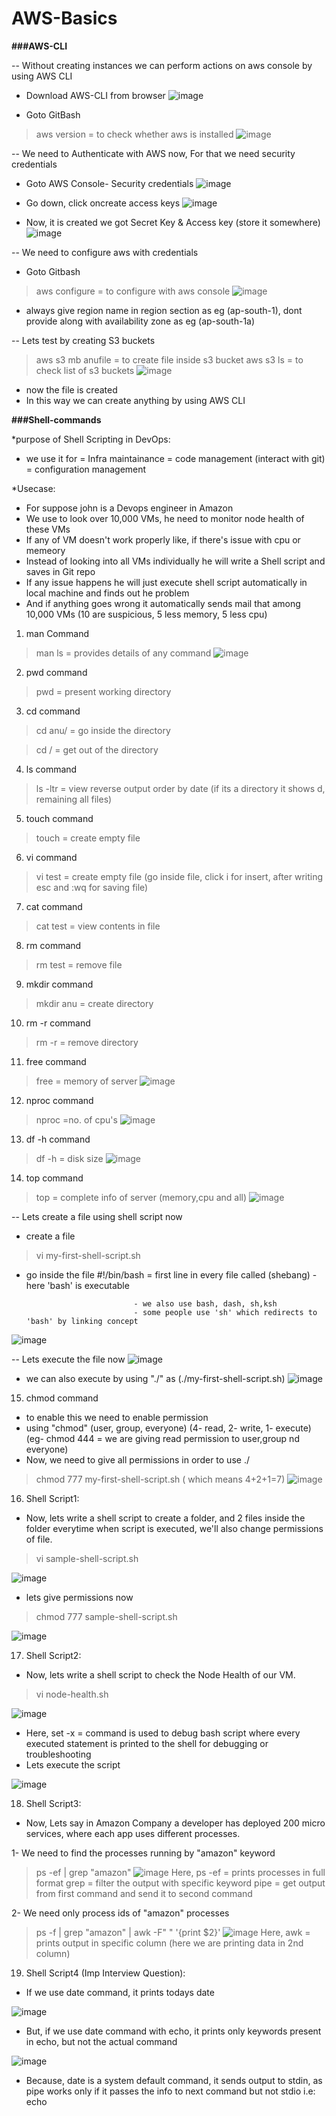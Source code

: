 # AWS-Basics

**###AWS-CLI**

-- Without creating instances we can perform actions on aws console by using AWS CLI

- Download AWS-CLI from browser
![image](https://github.com/Anusha2710/AWS-Basics/assets/47424821/7c40ec71-c83c-4dd6-9f7b-1862dc37d99e)

- Goto GitBash
> aws version = to check whether aws is installed
![image](https://github.com/Anusha2710/AWS-Basics/assets/47424821/62394e1c-7b1d-42b1-8c74-f8021373ceed)

-- We need to Authenticate with AWS now, For that we need security credentials

- Goto AWS Console- Security credentials
![image](https://github.com/Anusha2710/AWS-Basics/assets/47424821/434fbc40-044e-404d-a431-016c4b1d4503)

- Go down, click oncreate access keys
![image](https://github.com/Anusha2710/AWS-Basics/assets/47424821/108dd17b-bb8d-4c64-b07b-9b4e86456921)

- Now, it is created we got Secret Key & Access key (store it somewhere)
![image](https://github.com/Anusha2710/AWS-Basics/assets/47424821/f5b39512-227a-4789-9a85-fe8bcbae357d)

-- We need to configure aws with credentials

- Goto Gitbash
> aws configure = to configure with aws console
![image](https://github.com/Anusha2710/AWS-Basics/assets/47424821/5c2d7169-6413-4c8b-ab0a-a8f8ec184d08)
- always give region name in region section as eg (ap-south-1), dont provide along with availability zone as eg (ap-south-1a)

-- Lets test by creating S3 buckets

> aws s3 mb anufile = to create file inside s3 bucket
> aws s3 ls = to check list of s3 buckets
![image](https://github.com/Anusha2710/AWS-Basics/assets/47424821/e8dc7f1e-7b66-4fe9-9542-6ad8105d3c38)
- now the file is created
- In this way we can create anything by using AWS CLI

**###Shell-commands**

*purpose of Shell Scripting in DevOps:

- we use it for = Infra maintainance
                = code management (interact with git)
                = configuration management

*Usecase:

- For suppose john is a Devops engineer in Amazon
- We use to look over 10,000 VMs, he need to monitor node health of these VMs
- If any of VM doesn't work properly like, if there's issue with cpu or memeory
- Instead of looking into all VMs individually he will write a Shell script and saves in Git repo
- If any issue happens he will just execute shell script automatically in local machine and finds out he problem
- And if anything goes wrong it automatically sends mail that among 10,000 VMs (10 are suspicious, 5 less memory, 5 less cpu)

1. man Command
> man ls = provides details of any command
![image](https://github.com/Anusha2710/AWS-Basics/assets/47424821/125ca27e-7ee1-456e-a9eb-02d7ab61ea99)

2. pwd command
> pwd = present working directory

3. cd command
> cd anu/ = go inside the directory

> cd / = get out of the directory

4. ls command
> ls -ltr = view reverse output order by date (if its a directory it shows d, remaining all files)

5. touch command
> touch = create empty file

6. vi command
> vi test = create empty file (go inside file, click i for insert, after writing esc and :wq for saving file)

7. cat command
> cat test = view contents in file

8. rm command
> rm test = remove file

9. mkdir command
> mkdir anu = create directory

10. rm -r command
> rm -r = remove directory

11. free command
> free = memory of server
![image](https://github.com/Anusha2710/AWS-Basics/assets/47424821/a5aa0234-d368-4b9c-a76e-3ae8a6607c49)

12. nproc command
> nproc =no. of cpu's
![image](https://github.com/Anusha2710/AWS-Basics/assets/47424821/891bc58d-2797-4c47-807d-c1478d936149)

13. df -h command
> df -h = disk size
![image](https://github.com/Anusha2710/AWS-Basics/assets/47424821/3be1a688-e034-47af-a648-3465c1e8c30e)

14. top command
> top = complete info of server (memory,cpu and all)
![image](https://github.com/Anusha2710/AWS-Basics/assets/47424821/76b2286f-1e3f-46b3-aca3-eb90c46f4019)

-- Lets create a file using shell script now

- create a file 
> vi my-first-shell-script.sh

- go inside the file
#!/bin/bash                 = first line in every file called (shebang)
                              - here 'bash' is executable

                              - we also use bash, dash, sh,ksh
                              - some people use 'sh' which redirects to 'bash' by linking concept

![image](https://github.com/Anusha2710/AWS-Basics/assets/47424821/785ca91e-6d25-4134-8eeb-473acd2aa61d)

-- Lets execute the file now 
![image](https://github.com/Anusha2710/AWS-Basics/assets/47424821/49562769-a0be-4551-8a9d-0f13e99a1eca)

- we can also execute by using "./" as (./my-first-shell-script.sh)
![image](https://github.com/Anusha2710/AWS-Basics/assets/47424821/be01afea-e62a-4492-a0f0-bcb969baab74)

15. chmod command
- to enable this we need to enable permission
- using "chmod" (user, group, everyone)
                (4- read, 2- write, 1- execute)
                (eg- chmod 444 = we are giving read permission to user,group nd everyone)
- Now, we need to give all permissions in order to use ./
> chmod 777 my-first-shell-script.sh    ( which means 4+2+1=7)
![image](https://github.com/Anusha2710/AWS-Basics/assets/47424821/513fa5ed-bba7-423a-9461-7e5d7c4fa0c5)

16. Shell Script1:
- Now, lets write a shell script to create a folder, and 2 files inside the folder everytime when script is executed, we'll also change permissions of file.
> vi sample-shell-script.sh

![image](https://github.com/Anusha2710/AWS-Basics/assets/47424821/1037f673-8d42-45b3-afd8-679ed98bc718)

- lets give permissions now
> chmod 777 sample-shell-script.sh

![image](https://github.com/Anusha2710/AWS-Basics/assets/47424821/5807ced4-70fd-4ddb-b3c8-3a2cd3c856cd)

17. Shell Script2:
- Now, lets write a shell script to check the Node Health of our VM.
> vi node-health.sh

![image](https://github.com/Anusha2710/AWS-Basics/assets/47424821/cd544a91-e5f0-4fc0-a61e-8787c1cd1874)

- Here, set -x = command is used to debug bash script where every executed statement is printed to the shell for debugging or troubleshooting
- Lets execute the script

![image](https://github.com/Anusha2710/AWS-Basics/assets/47424821/361fabf4-7500-4eae-8fef-5fa3e185faec)

18. Shell Script3:
- Now, Lets say in Amazon Company a developer has deployed 200 micro services, where each app uses different processes.

1- We need to find the processes running by "amazon" keyword 
> ps -ef | grep "amazon"
![image](https://github.com/Anusha2710/AWS-Basics/assets/47424821/9be821ac-1d06-4027-bf91-f90ad2532e12)
Here,  ps -ef = prints processes in full format
       grep = filter the output with specific keyword
       pipe = get output from first command and send it to second command

2- We need only process ids of "amazon" processes
> ps -f | grep "amazon" | awk -F" " '{print $2}'
![image](https://github.com/Anusha2710/AWS-Basics/assets/47424821/f7fd9594-7cdf-4ed8-bef6-2f4163e9d68b)
Here, awk = prints output in specific column (here we are printing data in 2nd column)
       
19. Shell Script4 (Imp Interview Question):
- If we use date command, it prints todays date

![image](https://github.com/Anusha2710/AWS-Basics/assets/47424821/2696acfe-0095-4fd2-bb9e-ff129485bc7b)

- But, if we use date command with echo, it prints only keywords present in echo, but not the actual command

![image](https://github.com/Anusha2710/AWS-Basics/assets/47424821/20c7341f-0b37-426a-a0c0-dbf08057b81c)
- Because, date is a system default command, it sends output to stdin, as pipe works only if it passes the info to next command but not stdio i.e: echo
